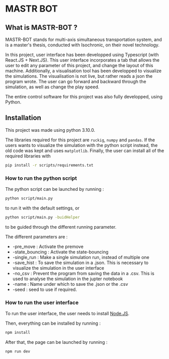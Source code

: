 # MASTR BOT

## What is MASTR-BOT ?

MASTR-BOT stands for multi-axis simultaneous transportation system, and is a master's thesis, conducted with Isochronic, on their novel technology.

In this project, user interface has been developped using Typescript (with React.JS + Next.JS). This user interface incorporates a tab that allows the user to edit any parameter of this project, and change the layout of this machine. Additionally, a visualisation tool has been developped to visualize the simulations. The visualisation is not live, but rather reads a json the program wrote. The user can go forward and backward through the simulation, as well as change the play speed.

The entire control software for this project was also fully developped, using Python.

## Installation

This project was made using python 3.10.0.

The libraries required for this project are `ruckig`, `numpy` and `pandas`. If the users wants to visualize the simulation with the python script instead, the old code was kept and uses `matplotlib`.
Finally, the user can install all of the required libraries with

```bash
pip install -r scripts/requirements.txt
```

### How to run the python script
The python script can be launched by running : 
```bash
python script/main.py 
```
to run it with the default settings, or 
```bash
python script/main.py -buidHelper
```
to be guided through the different running parameter.

The different parameters are :
- -pre_move : Activate the premove
- -state_bouncing : Activate the state-bouncing
- -single_run : Make a single simulation run, instead of multiple one
- -save_hist : To save the simulation in a .json. This is necessary to visualize the simulation in the user interface
- -no_csv : Prevent the program from saving the data in a .csv. This is used to analyse the simulation in the jupter notebook
- -name : Name under which to save the .json or the .csv
- -seed : seed to use if required.

### How to run the user interface


To run the user interface, the user needs to install [Node.JS](https://nodejs.org/en).

Then, everything can be installed by running :
```bash
npm install
```

After that, the page can be launched by running :
```bash
npm run dev
```
<!-- 
## Getting started

To make it easy for you to get started with GitLab, here's a list of recommended next steps.

Already a pro? Just edit this README.md and make it your own. Want to make it easy? [Use the template at the bottom](#editing-this-readme)!

## Add your files

- [ ] [Create](https://docs.gitlab.com/ee/user/project/repository/web_editor.html#create-a-file) or [upload](https://docs.gitlab.com/ee/user/project/repository/web_editor.html#upload-a-file) files
- [ ] [Add files using the command line](https://docs.gitlab.com/ee/gitlab-basics/add-file.html#add-a-file-using-the-command-line) or push an existing Git repository with the following command:

![Create](./miniDelta2D.png)

```
cd existing_repo
git remote add origin http://gitlab.isochronic.com/julien/MASTR-BOT.git
git branch -M main
git push -uf origin main
```

## Integrate with your tools

- [ ] [Set up project integrations](http://gitlab.isochronic.com/julien/MASTR-BOT/-/settings/integrations)

## Collaborate with your team

- [ ] [Invite team members and collaborators](https://docs.gitlab.com/ee/user/project/members/)
- [ ] [Create a new merge request](https://docs.gitlab.com/ee/user/project/merge_requests/creating_merge_requests.html)
- [ ] [Automatically close issues from merge requests](https://docs.gitlab.com/ee/user/project/issues/managing_issues.html#closing-issues-automatically)
- [ ] [Enable merge request approvals](https://docs.gitlab.com/ee/user/project/merge_requests/approvals/)
- [ ] [Automatically merge when pipeline succeeds](https://docs.gitlab.com/ee/user/project/merge_requests/merge_when_pipeline_succeeds.html)

## Test and Deploy

Use the built-in continuous integration in GitLab.

- [ ] [Get started with GitLab CI/CD](https://docs.gitlab.com/ee/ci/quick_start/index.html)
- [ ] [Analyze your code for known vulnerabilities with Static Application Security Testing(SAST)](https://docs.gitlab.com/ee/user/application_security/sast/)
- [ ] [Deploy to Kubernetes, Amazon EC2, or Amazon ECS using Auto Deploy](https://docs.gitlab.com/ee/topics/autodevops/requirements.html)
- [ ] [Use pull-based deployments for improved Kubernetes management](https://docs.gitlab.com/ee/user/clusters/agent/)
- [ ] [Set up protected environments](https://docs.gitlab.com/ee/ci/environments/protected_environments.html)

---

# Editing this README

When you're ready to make this README your own, just edit this file and use the handy template below (or feel free to structure it however you want - this is just a starting point!). Thank you to [makeareadme.com](https://www.makeareadme.com/) for this template.

## Suggestions for a good README

Every project is different, so consider which of these sections apply to yours. The sections used in the template are suggestions for most open source projects. Also keep in mind that while a README can be too long and detailed, too long is better than too short. If you think your README is too long, consider utilizing another form of documentation rather than cutting out information.

## Name

Choose a self-explaining name for your project.

## Description

Let people know what your project can do specifically. Provide context and add a link to any reference visitors might be unfamiliar with. A list of Features or a Background subsection can also be added here. If there are alternatives to your project, this is a good place to list differentiating factors.

## Badges

On some READMEs, you may see small images that convey metadata, such as whether or not all the tests are passing for the project. You can use Shields to add some to your README. Many services also have instructions for adding a badge.

## Visuals

Depending on what you are making, it can be a good idea to include screenshots or even a video (you'll frequently see GIFs rather than actual videos). Tools like ttygif can help, but check out Asciinema for a more sophisticated method.

## Installation

Within a particular ecosystem, there may be a common way of installing things, such as using Yarn, NuGet, or Homebrew. However, consider the possibility that whoever is reading your README is a novice and would like more guidance. Listing specific steps helps remove ambiguity and gets people to using your project as quickly as possible. If it only runs in a specific context like a particular programming language version or operating system or has dependencies that have to be installed manually, also add a Requirements subsection.

## Usage

Use examples liberally, and show the expected output if you can. It's helpful to have inline the smallest example of usage that you can demonstrate, while providing links to more sophisticated examples if they are too long to reasonably include in the README.

## Support

Tell people where they can go to for help. It can be any combination of an issue tracker, a chat room, an email address, etc.

## Roadmap

If you have ideas for releases in the future, it is a good idea to list them in the README.

## Contributing

State if you are open to contributions and what your requirements are for accepting them.

For people who want to make changes to your project, it's helpful to have some documentation on how to get started. Perhaps there is a script that they should run or some environment variables that they need to set. Make these steps explicit. These instructions could also be useful to your future self.

You can also document commands to lint the code or run tests. These steps help to ensure high code quality and reduce the likelihood that the changes inadvertently break something. Having instructions for running tests is especially helpful if it requires external setup, such as starting a Selenium server for testing in a browser.

## Authors and acknowledgment

Show your appreciation to those who have contributed to the project.

## License

For open source projects, say how it is licensed.

## Project status

If you have run out of energy or time for your project, put a note at the top of the README saying that development has slowed down or stopped completely. Someone may choose to fork your project or volunteer to step in as a maintainer or owner, allowing your project to keep going. You can also make an explicit request for maintainers. -->
